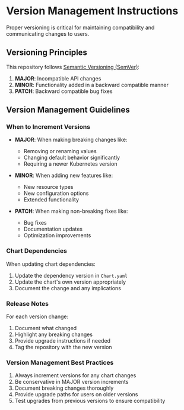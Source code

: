# Version Management Instructions

Proper versioning is critical for maintaining compatibility and communicating changes to users.

## Versioning Principles

This repository follows [Semantic Versioning (SemVer)](https://semver.org/):

1. **MAJOR**: Incompatible API changes
2. **MINOR**: Functionality added in a backward compatible manner
3. **PATCH**: Backward compatible bug fixes

## Version Management Guidelines

### When to Increment Versions

- **MAJOR**: When making breaking changes like:
  - Removing or renaming values
  - Changing default behavior significantly
  - Requiring a newer Kubernetes version

- **MINOR**: When adding new features like:
  - New resource types
  - New configuration options
  - Extended functionality

- **PATCH**: When making non-breaking fixes like:
  - Bug fixes
  - Documentation updates
  - Optimization improvements

### Chart Dependencies

When updating chart dependencies:

1. Update the dependency version in `Chart.yaml`
2. Update the chart's own version appropriately
3. Document the change and any implications

### Release Notes

For each version change:

1. Document what changed
2. Highlight any breaking changes
3. Provide upgrade instructions if needed
4. Tag the repository with the new version

### Version Management Best Practices

1. Always increment versions for any chart changes
2. Be conservative in MAJOR version increments
3. Document breaking changes thoroughly
4. Provide upgrade paths for users on older versions
5. Test upgrades from previous versions to ensure compatibility
